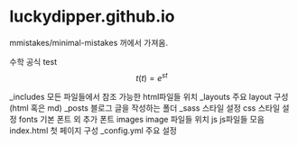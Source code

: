 # luckydipper.github.io

mmistakes/minimal-mistakes 꺼에서 가져옴.

수학 공식 test
$$ t(t)=e^{st} $$


_includes	모든 파일들에서 참조 가능한 html파일들 위치
_layouts	주요 layout 구성(html 혹은 md)
_posts	블로그 글을 작성하는 폴더
_sass	스타일 설정
css	스타일 설정
fonts	기본 폰트 외 추가 폰트
images	image 파일들 위치
js	js파일들 모음
index.html	첫 페이지 구성
_config.yml	주요 설정

